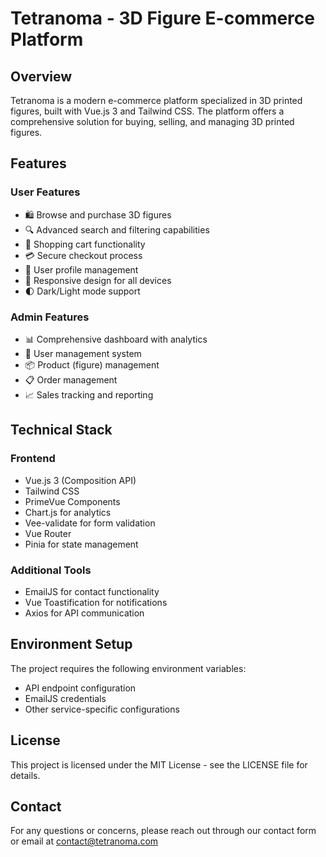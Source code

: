 # Tetranoma - 3D Figure E-commerce Platform

## Overview
Tetranoma is a modern e-commerce platform specialized in 3D printed figures, built with Vue.js 3 and Tailwind CSS. The platform offers a comprehensive solution for buying, selling, and managing 3D printed figures.

## Features

### User Features
- 🛍️ Browse and purchase 3D figures
- 🔍 Advanced search and filtering capabilities
- 🛒 Shopping cart functionality
- 💳 Secure checkout process
- 👤 User profile management
- 📱 Responsive design for all devices
- 🌓 Dark/Light mode support

### Admin Features
- 📊 Comprehensive dashboard with analytics
- 👥 User management system
- 📦 Product (figure) management
- 📋 Order management
- 📈 Sales tracking and reporting

## Technical Stack

### Frontend
- Vue.js 3 (Composition API)
- Tailwind CSS
- PrimeVue Components
- Chart.js for analytics
- Vee-validate for form validation
- Vue Router
- Pinia for state management

### Additional Tools
- EmailJS for contact functionality
- Vue Toastification for notifications
- Axios for API communication
  
## Environment Setup
The project requires the following environment variables:
- API endpoint configuration
- EmailJS credentials
- Other service-specific configurations

## License
This project is licensed under the MIT License - see the LICENSE file for details.

## Contact
For any questions or concerns, please reach out through our contact form or email at contact@tetranoma.com